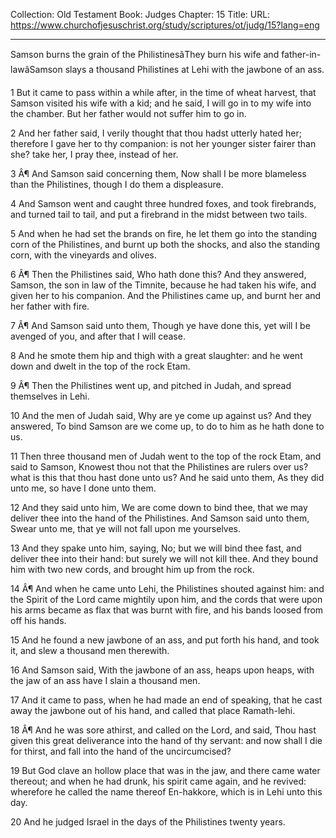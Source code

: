 Collection: Old Testament
Book: Judges
Chapter: 15
Title: 
URL: https://www.churchofjesuschrist.org/study/scriptures/ot/judg/15?lang=eng

---

Samson burns the grain of the PhilistinesâThey burn his wife and father-in-lawâSamson slays a thousand Philistines at Lehi with the jawbone of an ass.

1 But it came to pass within a while after, in the time of wheat harvest, that Samson visited his wife with a kid; and he said, I will go in to my wife into the chamber. But her father would not suffer him to go in.

2 And her father said, I verily thought that thou hadst utterly hated her; therefore I gave her to thy companion: is not her younger sister fairer than she? take her, I pray thee, instead of her.

3 Â¶ And Samson said concerning them, Now shall I be more blameless than the Philistines, though I do them a displeasure.

4 And Samson went and caught three hundred foxes, and took firebrands, and turned tail to tail, and put a firebrand in the midst between two tails.

5 And when he had set the brands on fire, he let them go into the standing corn of the Philistines, and burnt up both the shocks, and also the standing corn, with the vineyards and olives.

6 Â¶ Then the Philistines said, Who hath done this? And they answered, Samson, the son in law of the Timnite, because he had taken his wife, and given her to his companion. And the Philistines came up, and burnt her and her father with fire.

7 Â¶ And Samson said unto them, Though ye have done this, yet will I be avenged of you, and after that I will cease.

8 And he smote them hip and thigh with a great slaughter: and he went down and dwelt in the top of the rock Etam.

9 Â¶ Then the Philistines went up, and pitched in Judah, and spread themselves in Lehi.

10 And the men of Judah said, Why are ye come up against us? And they answered, To bind Samson are we come up, to do to him as he hath done to us.

11 Then three thousand men of Judah went to the top of the rock Etam, and said to Samson, Knowest thou not that the Philistines are rulers over us? what is this that thou hast done unto us? And he said unto them, As they did unto me, so have I done unto them.

12 And they said unto him, We are come down to bind thee, that we may deliver thee into the hand of the Philistines. And Samson said unto them, Swear unto me, that ye will not fall upon me yourselves.

13 And they spake unto him, saying, No; but we will bind thee fast, and deliver thee into their hand: but surely we will not kill thee. And they bound him with two new cords, and brought him up from the rock.

14 Â¶ And when he came unto Lehi, the Philistines shouted against him: and the Spirit of the Lord came mightily upon him, and the cords that were upon his arms became as flax that was burnt with fire, and his bands loosed from off his hands.

15 And he found a new jawbone of an ass, and put forth his hand, and took it, and slew a thousand men therewith.

16 And Samson said, With the jawbone of an ass, heaps upon heaps, with the jaw of an ass have I slain a thousand men.

17 And it came to pass, when he had made an end of speaking, that he cast away the jawbone out of his hand, and called that place Ramath-lehi.

18 Â¶ And he was sore athirst, and called on the Lord, and said, Thou hast given this great deliverance into the hand of thy servant: and now shall I die for thirst, and fall into the hand of the uncircumcised?

19 But God clave an hollow place that was in the jaw, and there came water thereout; and when he had drunk, his spirit came again, and he revived: wherefore he called the name thereof En-hakkore, which is in Lehi unto this day.

20 And he judged Israel in the days of the Philistines twenty years.
